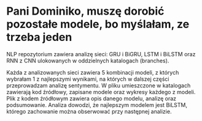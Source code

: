 # Pani Dominiko, muszę dorobić pozostałe modele, bo myślałam, ze trzeba jeden

NLP repozytorium zawiera analizę sieci: GRU i BiGRU, LSTM i BiLSTM oraz RNN z CNN ulokowanych w oddzielnych katalogach (branches).


Każda z analizowanych sieci zawiera 5 kombinacji modeli, z których wybrałam 1 z najlepszymi wynikami, na których w dalszej części przeprowadzam analizę sentymentu.
W pliku umieszczone w katalogach zawierają kod źródłowy, zapisane modele oraz wykresy każdego z modeli.
Plik z kodem źródłowym zawiera opis danego modelu, analizę oraz podsumowanie.
Analiza dowodzi, że najlepszym modelem jest BiLSTM, którego zachowanie można obserwować przy następnej analizie.
